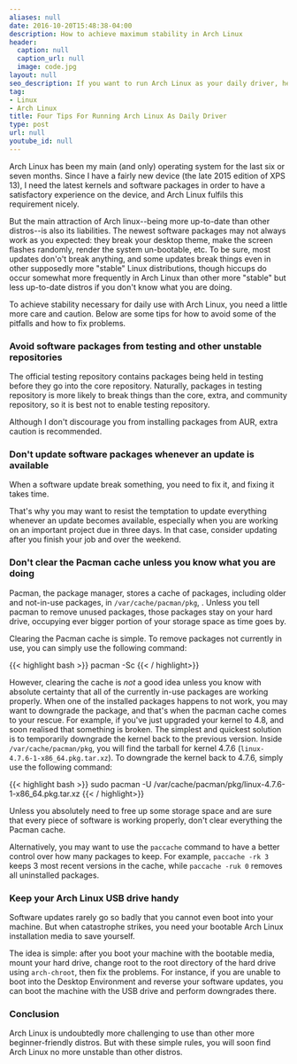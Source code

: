 ```yaml
---
aliases: null
date: 2016-10-20T15:48:38-04:00
description: How to achieve maximum stability in Arch Linux
header:
  caption: null
  caption_url: null
  image: code.jpg
layout: null
seo_description: If you want to run Arch Linux as your daily driver, here are some recommendations on achieving maximum stability and avoiding problems
tag:
- Linux
- Arch Linux
title: Four Tips For Running Arch Linux As Daily Driver
type: post
url: null
youtube_id: null
---
```


Arch Linux has been my main (and only) operating system for the last six or seven months. Since I have a fairly new device (the late 2015 edition of XPS 13), I need the latest kernels and software packages in order to have a satisfactory experience on the device, and Arch Linux fulfils this requirement nicely.

But the main attraction of Arch linux--being more up-to-date than other distros--is also its liabilities. The newest software packages may not always work as you expected: they break your desktop theme, make the screen flashes randomly, render the system un-bootable, etc. To be sure, most updates don'o't break anything, and some updates break things even in other supposedly more "stable" Linux distributions, though hiccups do occur somewhat more frequently in Arch Linux than other more "stable" but less up-to-date distros if you don't know what you are doing.

To achieve stability necessary for daily use with Arch Linux, you need a little more care and caution. Below are some tips for how to avoid some of the pitfalls and how to fix problems.

### Avoid software packages from testing and other unstable repositories

The official testing repository contains packages being held in testing before they go into the core repository. Naturally, packages in testing repository is more likely to break things than the core, extra, and community repository, so it is best not to enable testing repository.

Although I don't discourage you from installing packages from AUR, extra caution is recommended.

### Don't update software packages whenever an update is available

When a software update break something, you need to fix it, and fixing it takes time.

That's why you may want to resist the temptation to update everything whenever an update becomes available, especially when you are working on an important project due in three days. In that case, consider updating after you finish your job and over the weekend.

### Don't clear the Pacman cache unless you know what you are doing

Pacman, the package manager, stores a cache of packages, including older and not-in-use packages, in ```/var/cache/pacman/pkg```, . Unless you tell pacman to remove unused packages, those packages stay on your hard drive, occupying ever bigger portion of your storage space as time goes by.

Clearing the Pacman cache is simple. To remove packages not currently in use, you can simply use the following command:

{{< highlight bash >}}
pacman -Sc
{{< / highlight>}}

However, clearing the cache is *not* a good idea unless you know with absolute certainty that all of the currently in-use packages are working properly. When one of the installed packages happens to not work, you may want to downgrade the package, and that's when the pacman cache comes to your rescue. For example, if you've just upgraded your kernel to 4.8, and soon realised that something is broken. The simplest and quickest solution is to temporarily downgrade the kernel back to the previous version. Inside ```/var/cache/pacman/pkg```, you will find the tarball for kernel 4.7.6 (```linux-4.7.6-1-x86_64.pkg.tar.xz```). To downgrade the kernel back to 4.7.6, simply use the following command:

{{< highlight bash >}}
sudo pacman -U /var/cache/pacman/pkg/linux-4.7.6-1-x86_64.pkg.tar.xz
{{< / highlight>}}

Unless you absolutely need to free up some storage space and are sure that every piece of software is working properly, don't clear everything the Pacman cache.

Alternatively, you may want to use the ```paccache``` command to have a better control over how many packages to keep. For example, ```paccache -rk 3``` keeps 3 most recent versions in the cache, while ```paccache -ruk 0``` removes all uninstalled packages.

### Keep your Arch Linux USB drive handy

Software updates rarely go so badly that you cannot even boot into your machine. But when catastrophe strikes, you need your bootable Arch Linux installation media to save yourself.

The idea is simple: after you boot your machine with the bootable media, mount your hard drive, change root to the root directory of the hard drive using ```arch-chroot```, then fix the problems. For instance, if you are unable to boot into the Desktop Environment and reverse your software updates, you can boot the machine with the USB drive and perform downgrades there.

### Conclusion

Arch Linux is undoubtedly more challenging to use than other more beginner-friendly distros. But with these simple rules, you will soon find Arch Linux no more unstable than other distros.
